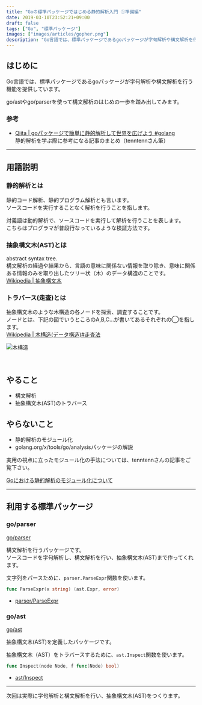 ```yaml
---
title: "Goの標準パッケージではじめる静的解析入門 ①準備編"
date: 2019-03-10T23:52:21+09:00
draft: false
tags: ["Go", "標準パッケージ"]
images: ["images/articles/gopher.png"]
description: "Go言語では、標準パッケージであるgoパッケージが字句解析や構文解析を行う機能を提供しています。go/astやgo/parserを使って構文解析のはじめの一歩を踏み出してみます。今回は用語や利用するパッケージの説明をして、静的解析をはじめる準備をします。"
---
```

## はじめに
Go言語では、標準パッケージであるgoパッケージが字句解析や構文解析を行う機能を提供しています。

go/astやgo/parserを使って構文解析のはじめの一歩を踏み出してみます。

### 参考
- [Qiita | goパッケージで簡単に静的解析して世界を広げよう #golang](https://qiita.com/tenntenn/items/868704380455c5090d4b)<br>
静的解析を学ぶ際に参考になる記事のまとめ（tenntennさん筆）

***

## 用語説明
### 静的解析とは
静的コード解析、静的プログラム解析とも言います。<br>
ソースコードを実行することなく解析を行うことを指します。

対義語は動的解析で、ソースコードを実行して解析を行うことを表します。<br>
こちらはプログラマが普段行なっているような検証方法です。
<br>

### 抽象構文木(AST)とは
abstract syntax tree.<br>
構文解析の経過や結果から、言語の意味に関係ない情報を取り除き、意味に関係ある情報のみを取り出したツリー状（木）のデータ構造のことです。<br>
[Wikipedia | 抽象構文木](https://ja.wikipedia.org/wiki/%E6%8A%BD%E8%B1%A1%E6%A7%8B%E6%96%87%E6%9C%A8)


### トラバース(走査)とは
抽象構文木のような木構造の各ノードを探索、調査することです。<br>
ノードとは、下記の図でいうところのA,B,C...が書いてあるそれぞれの◯を指します。<br>
[Wikipedia | 木構造(データ構造)#走査法](https://ja.wikipedia.org/wiki/%E6%9C%A8%E6%A7%8B%E9%80%A0_(%E3%83%87%E3%83%BC%E3%82%BF%E6%A7%8B%E9%80%A0)#%E8%B5%B0%E6%9F%BB%E6%B3%95)

![木構造](/images/articles/tree.png)

<br>

## やること
- 構文解析
- 抽象構文木(AST)のトラバース

## やらないこと
- 静的解析のモジュール化
- golang.org/x/tools/go/analysisパッケージの解説

実用の視点に立ったモジュール化の手法については、tenntennさんの記事をご覧下さい。

[Goにおける静的解析のモジュール化について](https://tech.mercari.com/entry/2018/12/16/150000)

***

## 利用する標準パッケージ

### go/parser
[go/parser](https://godoc.org/go/parser)

構文解析を行うパッケージです。<br>
ソースコードを字句解析し、構文解析を行い、抽象構文木(AST)まで作ってくれます。

文字列をパースために、`parser.ParseExpr`関数を使います。

```go
func ParseExpr(x string) (ast.Expr, error)
```
- [parser/ParseExpr](https://godoc.org/go/parser#ParseExpr)

### go/ast
[go/ast](https://godoc.org/go/ast)

抽象構文木(AST)を定義したパッケージです。

抽象構文木（AST）をトラバースするために、`ast.Inspect`関数を使います。

```go
func Inspect(node Node, f func(Node) bool)
```

- [ast/Inspect](https://godoc.org/go/ast#Inspect)

***

次回は実際に字句解析と構文解析を行い、抽象構文木(AST)をつくります。



